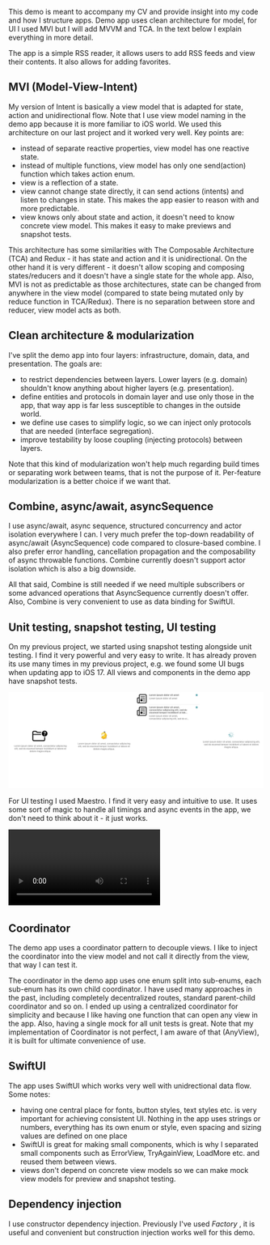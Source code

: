 This demo is meant to accompany my CV and provide insight into my code and how I structure apps. Demo app uses clean architecture for model, for UI I used MVI but I will add MVVM and TCA. In the text below I explain everything in more detail.

The app is a simple RSS reader, it allows users to add RSS feeds and view their contents. It also allows for adding favorites.

## MVI (Model-View-Intent)
My version of Intent is basically a view model that is adapted for state, action and unidirectional flow. Note that I use view model naming in the demo app because it is more familiar to iOS world. We used this architecture on our last project and it worked very well. Key points are:
- instead of separate reactive properties, view model has one reactive state.
- instead of multiple functions, view model has only one send(action) function which takes action enum.
- view is a reflection of a state. 
- view cannot change state directly, it can send actions (intents) and listen to changes in state. This makes the app easier to reason with and more predictable.
- view knows only about state and action, it doesn't need to know concrete view model. This makes it easy to make previews and snapshot tests.

This architecture has some similarities with The Composable Architecture (TCA) and Redux - it has state and action and it is unidirectional. On the other hand it is very different - it doesn't allow scoping and composing states/reducers and it doesn't have a single state for the whole app. Also, MVI is not as predictable as those architectures, state can be changed from anywhere in the view model (compared to state being mutated only by reduce function in TCA/Redux). There is no separation between store and reducer, view model acts as both.

## Clean architecture & modularization
I've split the demo app into four layers: infrastructure, domain, data, and presentation. The goals are:
- to restrict dependencies between layers. Lower layers (e.g. domain) shouldn't know anything about higher layers (e.g. presentation).
- define entities and protocols in domain layer and use only those in the app, that way app is far less susceptible to changes in the outside world.
- we define use cases to simplify logic, so we can inject only protocols that are needed (interface segregation).
- improve testability by loose coupling (injecting protocols) between layers.

Note that this kind of modularization won't help much regarding build times or separating work between teams, that is not the purpose of it. Per-feature modularization is a better choice if we want that.

## Combine, async/await, asyncSequence
I use async/await, async sequence, structured concurrency and actor isolation everywhere I can. I very much prefer the top-down readability of async/await (AsyncSequence) code compared to closure-based combine. I also prefer error handling, cancellation propagation and the composability of async throwable functions. Combine currently doesn't support actor isolation which is also a big downside.

All that said, Combine is still needed if we need multiple subscribers or some advanced operations that AsyncSequence currently doesn't offer. Also, Combine is very convenient to use as data binding for SwiftUI.

## Unit testing, snapshot testing, UI testing
On my previous project, we started using snapshot testing alongside unit testing. I find it very powerful and very easy to write. It has already proven its use many times in my previous project, e.g. we found some UI bugs when updating app to iOS 17. All views and components in the demo app have snapshot tests.

![ArchitectureDemo](ReadmeResources/snapshot1.png?raw=true "List snapshot tests")

For UI testing I used Maestro. I find it very easy and intuitive to use. It uses some sort of magic to handle all timings and async events in the app, we don't need to think about it - it just works.

<video src="https://github.com/DanijelHuis/ArchitectureDemo/assets/5382135/3018304e-d2db-45fd-8f59-0bfcc5d62ce5"></video>

## Coordinator
The demo app uses a coordinator pattern to decouple views. I like to inject the coordinator into the view model and not call it directly from the view, that way I can test it.

The coordinator in the demo app uses one enum split into sub-enums, each sub-enum has its own child coordinator. I have used many approaches in the past, including completely decentralized routes, standard parent-child coordinator and so on. I ended up using a centralized coordinator for simplicity and because I like having one function that can open any view in the app. Also, having a single mock for all unit tests is great. Note that my implementation of Coordinator is not perfect, I am aware of that (AnyView), it is built for ultimate convenience of use.

## SwiftUI
The app uses SwiftUI which works very well with unidrectional data flow. Some notes:
- having one central place for fonts, button styles, text styles etc. is very important for achieving consistent UI. Nothing in the app uses strings or numbers, everything has its own enum or style, even spacing and sizing values are defined on one place
- SwiftUI is great for making small components, which is why I separated small components such as ErrorView, TryAgainView, LoadMore etc. and reused them between views.
- views don't depend on concrete view models so we can make mock view models for preview and snapshot testing.

## Dependency injection
I use constructor dependency injection. Previously I've used *Factory* , it is useful and convenient but construction injection works well for this demo.
